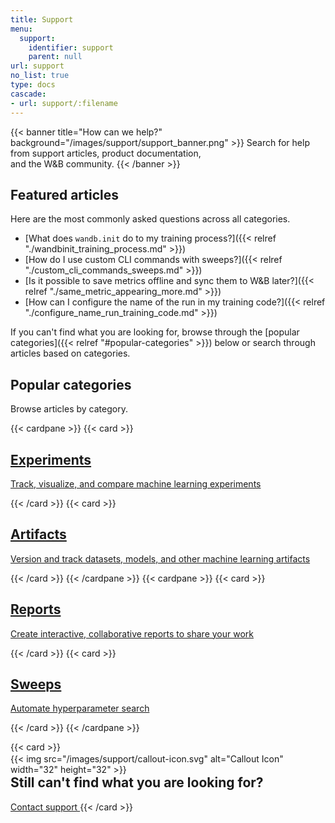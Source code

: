 ```yaml
---
title: Support
menu:
  support:
    identifier: support
    parent: null
url: support
no_list: true
type: docs
cascade:
- url: support/:filename
---
```


{{< banner title="How can we help?" background="/images/support/support_banner.png" >}}
Search for help from support articles, product documentation,<br>
and the W&B community. 
{{< /banner >}}

## Featured articles

Here are the most commonly asked questions across all categories.

* [What does `wandb.init` do to my training process?]({{< relref "./wandbinit_training_process.md" >}})
* [How do I use custom CLI commands with sweeps?]({{< relref "./custom_cli_commands_sweeps.md" >}})
* [Is it possible to save metrics offline and sync them to W&B later?]({{< relref "./same_metric_appearing_more.md" >}})
* [How can I configure the name of the run in my training code?]({{< relref "./configure_name_run_training_code.md" >}})


If you can't find what you are looking for, browse through the [popular categories]({{< relref "#popular-categories" >}}) below or search through articles based on categories.


## Popular categories

Browse articles by category.

{{< cardpane >}}
  {{< card >}}
    <a href="index_experiments">
      <h2 className="card-title">Experiments</h2>
      <p className="card-content">Track, visualize, and compare machine learning experiments</p>
    </a>
  {{< /card >}}
  {{< card >}}
    <a href="index_artifacts">
      <h2 className="card-title">Artifacts</h2>
      <p className="card-content">Version and track datasets, models, and other machine learning artifacts</p>
    </a>
  {{< /card >}}
{{< /cardpane >}}
{{< cardpane >}}
  {{< card >}}
    <a href="index_reports">
      <h2 className="card-title">Reports</h2>
      <p className="card-content">Create interactive, collaborative reports to share your work</p>
    </a>
  {{< /card >}}
  {{< card >}}
    <a href="index_sweeps">
      <h2 className="card-title">Sweeps</h2>
      <p className="card-content">Automate hyperparameter search</p>
    </a>
  {{< /card >}}
{{< /cardpane >}}


{{< card >}}
  <div className="card-banner-icon" style="float:left;margin-right:10px !important; margin-top: -12px !important">
    {{< img src="/images/support/callout-icon.svg" alt="Callout Icon" width="32" height="32" >}}
  </div>
  <h2>Still can't find what you are looking for?</h2>
  <a href="mailto:support@wandb.com" className="contact-us-button">
    Contact support
  </a>
 {{< /card >}}
